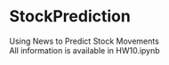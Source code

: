 # StockPrediction
Using News to Predict Stock Movements  
All information is available in HW10.ipynb
